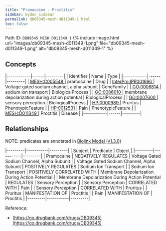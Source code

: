 ```yaml
---
title: "Pramocaine - Proctitis"
sidebar: mydoc_sidebar
permalink: db09345-mesh-d011349-1.html
toc: false 
---
```



Path ID: `DB09345_MESH_D011349_1`
{% include image.html url="images/db09345-mesh-d011349-1.png" file="db09345-mesh-d011349-1.png" alt="db09345-mesh-d011349-1" %}

## Concepts

|------------|------|---------|
| Identifier | Name | Type    |
|------------|------|---------|
| <a href="https://identifiers.org/MESH:C005548">MESH:C005548 </a> | pramocaine | Drug |
| <a href="https://identifiers.org/InterPro:IPR001696">InterPro:IPR001696 </a> | Voltage gated sodium channel, alpha subunit | GeneFamily |
| <a href="https://identifiers.org/GO:0006814">GO:0006814 </a> | sodium ion transport | BiologicalProcess |
| <a href="https://identifiers.org/GO:0086010">GO:0086010 </a> | membrane depolarization during action potential | BiologicalProcess |
| <a href="https://identifiers.org/GO:0007600">GO:0007600 </a> | sensory perception | BiologicalProcess |
| <a href="https://identifiers.org/HP:0000989">HP:0000989 </a> | Pruritus | PhenotypicFeature |
| <a href="https://identifiers.org/HP:0012531">HP:0012531 </a> | Pain | PhenotypicFeature |
| <a href="https://identifiers.org/MESH:D011349">MESH:D011349 </a> | Proctitis | Disease |
|------------|------|---------|

## Relationships


NOTE: predicates are annotated in <a href="https://github.com/biolink/biolink-model/releases/tag/v1.3.0">Biolink Model (v1.3.0)</a>

|---------|-----------|---------|
| Subject | Predicate | Object  |
|---------|-----------|---------|
| Pramocaine | NEGATIVELY REGULATES | Voltage Gated Sodium Channel, Alpha Subunit |
| Voltage Gated Sodium Channel, Alpha Subunit | POSITIVELY REGULATES | Sodium Ion Transport |
| Sodium Ion Transport | POSITIVELY CORRELATED WITH | Membrane Depolarization During Action Potential |
| Membrane Depolarization During Action Potential | REGULATES | Sensory Perception |
| Sensory Perception | CORRELATED WITH | Pain |
| Sensory Perception | CORRELATED WITH | Pruritus |
| Pruritus | MANIFESTATION OF | Proctitis |
| Pain | MANIFESTATION OF | Proctitis |
|---------|-----------|---------|

Reference: 
  - [https://go.drugbank.com/drugs/DB09345](https://go.drugbank.com/drugs/DB09345)
